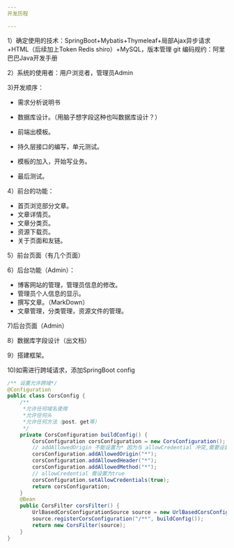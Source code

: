 ```yaml
---
开发历程

---
```


1）确定使用的技术：SpringBoot+Mybatis+Thymeleaf+局部Ajax异步请求+HTML（后续加上Token Redis shiro）+MySQL，版本管理 git 编码规约：阿里巴巴Java开发手册

2）系统的使用者：用户浏览者，管理员Admin

3)开发顺序：

- 需求分析说明书

- 数据库设计。（用脑子想字段这种也叫数据库设计？）

- 前端出模板。

- 持久层接口的编写，单元测试。

- 模板的加入，开始写业务。

- 最后测试。

  

4）前台的功能：

- 首页浏览部分文章。
- 文章详情页。
- 文章分类页。
- 资源下载页。
- 关于页面和友链。

5）前台页面（有几个页面）



6）后台功能（Admin）：

- 博客网站的管理，管理员信息的修改。
- 管理员个人信息的显示。
- 撰写文章。（MarkDown）
- 文章管理，分类管理，资源文件的管理。

7)后台页面（Admin）



8）数据库字段设计（出文档）



9）搭建框架。





10)如需进行跨域请求，添加SpringBoot config

```java
/** 设置允许跨域*/
@Configuration
public class CorsConfig {
    /**
     *允许任何域名使用
     *允许任何头
     *允许任何方法（post、get等）
     */
    private CorsConfiguration buildConfig() {
        CorsConfiguration corsConfiguration = new CorsConfiguration();
        // addAllowedOrigin 不能设置为* 因为与 allowCredential 冲突,需要设置为具体前端开发地址
        corsConfiguration.addAllowedOrigin("*");
        corsConfiguration.addAllowedHeader("*");
        corsConfiguration.addAllowedMethod("*");
        // allowCredential 需设置为true
        corsConfiguration.setAllowCredentials(true);
        return corsConfiguration;
    }
    @Bean
    public CorsFilter corsFilter() {
        UrlBasedCorsConfigurationSource source = new UrlBasedCorsConfigurationSource();
        source.registerCorsConfiguration("/**", buildConfig());
        return new CorsFilter(source);
    }
}

```

